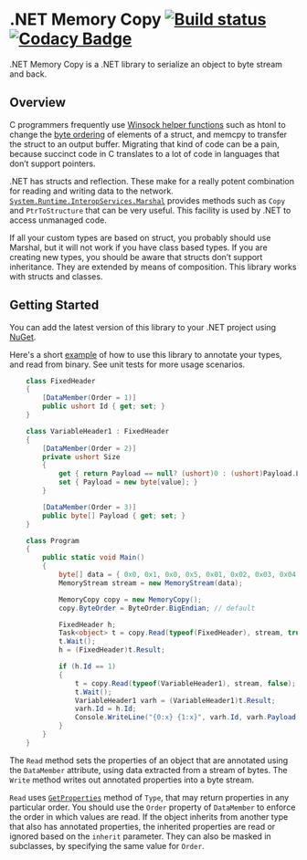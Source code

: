 # .NET Memory Copy [![Build status](https://ci.appveyor.com/api/projects/status/5yu0qhae9nth2lur?svg=true)](https://ci.appveyor.com/project/tewarid/MemoryCopy) [![Codacy Badge](https://api.codacy.com/project/badge/Grade/4265958e03b84de6a62c3b91c2cc9111)](https://www.codacy.com/app/tewarid/net-memory-copy?utm_source=github.com&amp;utm_medium=referral&amp;utm_content=tewarid/net-memory-copy&amp;utm_campaign=Badge_Grade)

.NET Memory Copy is a .NET library to serialize an object to byte stream and back.

## Overview

C programmers frequently use [Winsock helper functions](https://msdn.microsoft.com/en-us/library/ms741394.aspx) such as htonl to change the [byte ordering](https://msdn.microsoft.com/en-us/library/3thek09d.aspx) of elements of a struct, and memcpy to transfer the struct to an output buffer. Migrating that kind of code can be a pain, because succinct code in C translates to a lot of code in languages that don’t support pointers.

.NET has structs and reflection. These make for a really potent combination for reading and writing data to the network. [`System.Runtime.InteropServices.Marshal`](https://msdn.microsoft.com/en-us/library/System.Runtime.InteropServices.Marshal.aspx) provides methods such as `Copy` and `PtrToStructure` that can be very useful. This facility is used by .NET to access unmanaged code.

If all your custom types are based on struct, you probably should use Marshal, but it will not work if you have class based types. If you are creating new types, you should be aware that structs don’t support inheritance. They are extended by means of composition. This library works with structs and classes.

## Getting Started

You can add the latest version of this library to your .NET project using [NuGet](https://www.nuget.org/packages/MemoryCopy/).

Here's a short [example](/ProtocolHeaderExample) of how to use this library to annotate your types, and read from binary. See unit tests for more usage scenarios.

```c#
    class FixedHeader
    {
        [DataMember(Order = 1)]
        public ushort Id { get; set; }
    }

    class VariableHeader1 : FixedHeader
    {
        [DataMember(Order = 2)]
        private ushort Size
        {
            get { return Payload == null? (ushort)0 : (ushort)Payload.Length; }
            set { Payload = new byte[value]; }
        }

        [DataMember(Order = 3)]
        public byte[] Payload { get; set; }
    }

    class Program
    {
        public static void Main()
        {
            byte[] data = { 0x0, 0x1, 0x0, 0x5, 0x01, 0x02, 0x03, 0x04, 0x05 };
            MemoryStream stream = new MemoryStream(data);

            MemoryCopy copy = new MemoryCopy();
            copy.ByteOrder = ByteOrder.BigEndian; // default

            FixedHeader h;
            Task<object> t = copy.Read(typeof(FixedHeader), stream, true);
            t.Wait();
            h = (FixedHeader)t.Result;

            if (h.Id == 1)
            {
                t = copy.Read(typeof(VariableHeader1), stream, false);
                t.Wait();
                VariableHeader1 varh = (VariableHeader1)t.Result;
                varh.Id = h.Id;
                Console.WriteLine("{0:x} {1:x}", varh.Id, varh.Payload.Length, false);
            }
        }
    }
```

The `Read` method sets the properties of an object that are annotated using the `DataMember` attribute, using data extracted from a stream of bytes. The `Write` method writes out annotated properties into a byte stream.

`Read` uses [`GetProperties`](http://msdn.microsoft.com/en-us/library/kyaxdd3x.aspx) method of `Type`, that may return properties in any particular order. You should use the `Order` property of `DataMember` to enforce the order in which values are read. If the object inherits from another type that also has annotated properties, the inherited properties are read or ignored based on the `inherit` parameter. They can also be masked in subclasses, by specifying the same value for `Order`.
